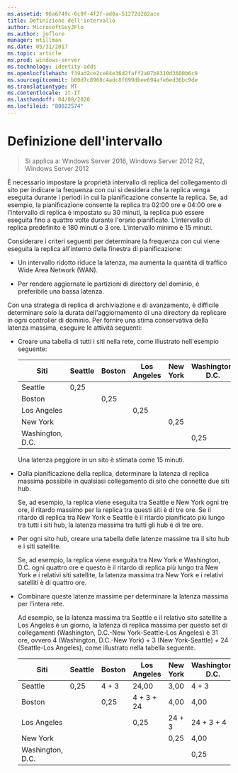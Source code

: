 ```yaml
---
ms.assetid: 96a6749c-6c9f-4f2f-ad0a-51272d282ace
title: Definizione dell'intervallo
author: MicrosoftGuyJFlo
ms.author: joflore
manager: mtillman
ms.date: 05/31/2017
ms.topic: article
ms.prod: windows-server
ms.technology: identity-adds
ms.openlocfilehash: f39ad2ce2ce84e36d2faff2a07b8310d3600b6c9
ms.sourcegitcommit: b00d7c8968c4adc8f699dbee694afe6ed36bc9de
ms.translationtype: MT
ms.contentlocale: it-IT
ms.lasthandoff: 04/08/2020
ms.locfileid: "80822574"
---
```

# <a name="determining-the-interval"></a>Definizione dell'intervallo

>Si applica a: Windows Server 2016, Windows Server 2012 R2, Windows Server 2012

È necessario impostare la proprietà intervallo di replica del collegamento di sito per indicare la frequenza con cui si desidera che la replica venga eseguita durante i periodi in cui la pianificazione consente la replica. Se, ad esempio, la pianificazione consente la replica tra 02:00 ore e 04:00 ore e l'intervallo di replica è impostato su 30 minuti, la replica può essere eseguita fino a quattro volte durante l'orario pianificato. L'intervallo di replica predefinito è 180 minuti o 3 ore. L'intervallo minimo è 15 minuti.  
  
Considerare i criteri seguenti per determinare la frequenza con cui viene eseguita la replica all'interno della finestra di pianificazione:  
  
-   Un intervallo ridotto riduce la latenza, ma aumenta la quantità di traffico Wide Area Network (WAN).  
  
-   Per rendere aggiornate le partizioni di directory del dominio, è preferibile una bassa latenza.  
  
Con una strategia di replica di archiviazione e di avanzamento, è difficile determinare solo la durata dell'aggiornamento di una directory da replicare in ogni controller di dominio. Per fornire una stima conservativa della latenza massima, eseguire le attività seguenti:  
  
-   Creare una tabella di tutti i siti nella rete, come illustrato nell'esempio seguente:  
  
    |Siti|Seattle|Boston|Los Angeles|New York|Washington, D.C.|  
    |---------|-----------|----------|---------------|------------|--------------------|  
    |Seattle|0,25|||||  
    |Boston||0,25||||  
    |Los Angeles|||0,25|||  
    |New York||||0,25||  
    |Washington, D.C.|||||0,25|  
  
    Una latenza peggiore in un sito è stimata come 15 minuti.  
  
-   Dalla pianificazione della replica, determinare la latenza di replica massima possibile in qualsiasi collegamento di sito che connette due siti hub.  
  
    Se, ad esempio, la replica viene eseguita tra Seattle e New York ogni tre ore, il ritardo massimo per la replica tra questi siti è di tre ore. Se il ritardo di replica tra New York e Seattle è il ritardo pianificato più lungo tra tutti i siti hub, la latenza massima tra tutti gli hub è di tre ore.  
  
-   Per ogni sito hub, creare una tabella delle latenze massime tra il sito hub e i siti satellite.  
  
    Se, ad esempio, la replica viene eseguita tra New York e Washington, D.C. ogni quattro ore e questo è il ritardo di replica più lungo tra New York e i relativi siti satellite, la latenza massima tra New York e i relativi satelliti è di quattro ore.  
  
-   Combinare queste latenze massime per determinare la latenza massima per l'intera rete.  
  
    Ad esempio, se la latenza massima tra Seattle e il relativo sito satellite a Los Angeles è un giorno, la latenza di replica massima per questo set di collegamenti (Washington, D.C.-New York-Seattle-Los Angeles) è 31 ore, ovvero 4 (Washington, D.C.-New York) + 3 (New York-Seattle) + 24 (Seattle-Los Angeles), come illustrato nella tabella seguente.  
  
    |Siti|Seattle|Boston|Los Angeles|New York|Washington, D.C.|  
    |---------|-----------|----------|---------------|------------|--------------------|  
    |Seattle|0,25|4 + 3|24,00|3,00|4 + 3|  
    |Boston||0,25|4 + 3 + 24|4,00|4,00|  
    |Los Angeles|||0,25|24 + 3|24 + 3 + 4|  
    |New York||||0,25|4,00|  
    |Washington, D.C.|||||0,25|  
  


